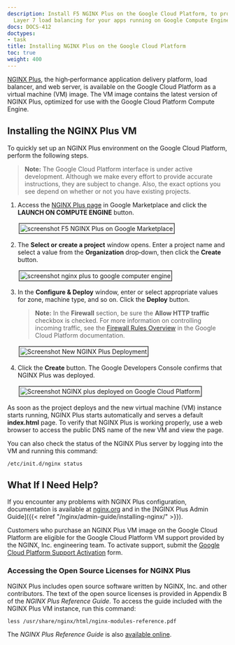 ```yaml
---
description: Install F5 NGINX Plus on the Google Cloud Platform, to provide sophisticated
  Layer 7 load balancing for your apps running on Google Compute Engine.
docs: DOCS-412
doctypes:
- task
title: Installing NGINX Plus on the Google Cloud Platform
toc: true
weight: 400
---
```


[NGINX Plus](https://www.f5.com/products/nginx/nginx-plus), the high‑performance application delivery platform, load balancer, and web server, is available on the Google Cloud Platform as a virtual machine (VM) image. The VM image contains the latest version of NGINX Plus, optimized for use with the Google Cloud Platform Compute Engine.


## Installing the NGINX Plus VM

To quickly set up an NGINX Plus environment on the Google Cloud Platform, perform the following steps.

> **Note:** The Google Cloud Platform interface is under active development. Although we make every effort to provide accurate instructions, they are subject to change. Also, the exact options you see depend on whether or not you have existing projects.

1. Access the [NGINX Plus page](https://console.cloud.google.com/marketplace/details/nginx-public/nginx-plus) in Google Marketplace and click the **LAUNCH ON COMPUTE ENGINE** button.

   <img src="/nginx/images/gcp-nginx-plus-page-oct2018.png" alt="screenshot F5 NGINX Plus on Google Marketplace" style="border:2px solid #666666; padding:2px; margin:2px;" />

2. The **Select or create a project** window opens. Enter a project name and select a value from the **Organization** drop‑down, then click the **Create** button.

    <img src="/nginx/images/gcp-create-select-project-oct2018.png" alt="screenshot nginx plus to google computer engine" style="border:2px solid #666666; padding:2px; margin:2px;" />

3. In the **Configure & Deploy** window, enter or select appropriate values for zone, machine type, and so on. Click the **Deploy** button.

    > **Note:** In the **Firewall** section, be sure the **Allow HTTP traffic** checkbox is checked. For more information on controlling incoming traffic, see the [Firewall Rules Overview](https://cloud.google.com/vpc/docs/firewalls) in the Google Cloud Platform documentation.

    <img src="/nginx/images/gcp-configure-deploy-feb2018.png" alt="Screenshot New NGINX Plus Deployment" style="border:2px solid #666666; padding:2px; margin:2px;" />

4. Click the **Create** button. The Google Developers Console confirms that NGINX Plus was deployed.

    <img src="/nginx/images/gcp-deploy-confirmation-feb2018.png" alt="Screenshot NGINX plus deployed on Google Cloud Platform" style="border:2px solid #666666; padding:2px; margin:2px;" />

As soon as the project deploys and the new virtual machine (VM) instance starts running, NGINX Plus starts automatically and serves a default **index.html** page. To verify that NGINX Plus is working properly, use a web browser to access the public DNS name of the new VM and view the page.

You can also check the status of the NGINX Plus server by logging into the VM and running this command:

```shell
/etc/init.d/nginx status
```


## What If I Need Help?

If you encounter any problems with NGINX Plus configuration, documentation is available at [nginx.org](https://nginx.org/en/docs/) and in the [NGINX Plus Admin Guide]({{< relref "/nginx/admin-guide/installing-nginx/" >}}).

Customers who purchase an NGINX Plus VM image on the Google Cloud Platform are eligible for the Google Cloud Platform VM support provided by the NGINX, Inc. engineering team. To activate support, submit the [Google Cloud Platform Support Activation](https://www.nginx.com/gcp-support-activation/) form.


### Accessing the Open Source Licenses for NGINX Plus

NGINX Plus includes open source software written by NGINX, Inc. and other contributors. The text of the open source licenses is provided in Appendix B of the _NGINX Plus Reference Guide_. To access the guide included with the NGINX Plus VM instance, run this command:

```shell
less /usr/share/nginx/html/nginx-modules-reference.pdf
```

The _NGINX Plus Reference Guide_ is also [available online](http://www.nginx.com/wp-content/uploads/2023/08/nginx-modules-reference.pdf).
